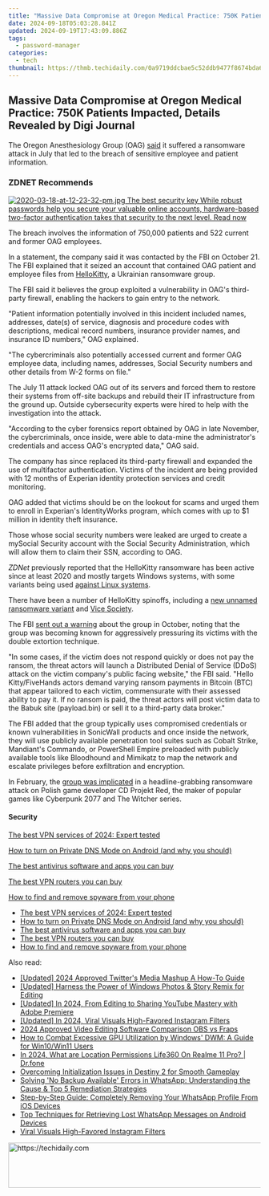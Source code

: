 ```yaml
---
title: "Massive Data Compromise at Oregon Medical Practice: 750K Patients Impacted, Details Revealed by Digi Journal"
date: 2024-09-18T05:03:28.841Z
updated: 2024-09-19T17:43:09.886Z
tags:
  - password-manager
categories:
  - tech
thumbnail: https://thmb.techidaily.com/0a9719ddcbae5c52ddb9477f8674bda6f7443fbaaf23c9836dcb573723ce4b8e.jpg
---
```


## Massive Data Compromise at Oregon Medical Practice: 750K Patients Impacted, Details Revealed by Digi Journal

The Oregon Anesthesiology Group (OAG) [said](https://www.oaginformation.com/) it suffered a ransomware attack in July that led to the breach of sensitive employee and patient information.

### **ZDNET** Recommends

[![2020-03-18-at-12-23-32-pm.jpg](https://www.zdnet.com/a/img/resize/3c34ebf72342b1f0704550e1e2edf445f0628572/2020/03/18/7c2e2258-7566-4e66-9059-a1a8aedf00b4/2020-03-18-at-12-23-32-pm.jpg?auto=webp&fit=crop&frame=1&height=238.5&width=459) The best security key While robust passwords help you secure your valuable online accounts, hardware-based two-factor authentication takes that security to the next level.  Read now](https://www.zdnet.com/article/best-security-key/)

The breach involves the information of 750,000 patients and 522 current and former OAG employees. 

In a statement, the company said it was contacted by the FBI on October 21\. The FBI explained that it seized an account that contained OAG patient and employee files from [HelloKitty](https://www.zdnet.com/article/this-new-malware-highlights-widespread-adoption-of-golang-language-by-cyberattackers/), a Ukrainian ransomware group. 

The FBI said it believes the group exploited a vulnerability in OAG's third-party firewall, enabling the hackers to gain entry to the network. 

"Patient information potentially involved in this incident included names, addresses, date(s) of service, diagnosis and procedure codes with descriptions, medical record numbers, insurance provider names, and insurance ID numbers," OAG explained. 

"The cybercriminals also potentially accessed current and former OAG employee data, including names, addresses, Social Security numbers and other details from W-2 forms on file."

The July 11 attack locked OAG out of its servers and forced them to restore their systems from off-site backups and rebuild their IT infrastructure from the ground up. Outside cybersecurity experts were hired to help with the investigation into the attack. 

"According to the cyber forensics report obtained by OAG in late November, the cybercriminals, once inside, were able to data-mine the administrator's credentials and access OAG's encrypted data," OAG said.

The company has since replaced its third-party firewall and expanded the use of multifactor authentication. Victims of the incident are being provided with 12 months of Experian identity protection services and credit monitoring. 

OAG added that victims should be on the lookout for scams and urged them to enroll in Experian's IdentityWorks program, which comes with up to $1 million in identity theft insurance.

Those whose social security numbers were leaked are urged to create a mySocial Security account with the Social Security Administration, which will allow them to claim their SSN, according to OAG. 

_ZDNet_ previously reported that the HelloKitty ransomware has been active since at least 2020 and mostly targets Windows systems, with some variants being used [against Linux systems](https://www.bleepingcomputer.com/news/security/linux-version-of-hellokitty-ransomware-targets-vmware-esxi-servers/). 

There have been a number of HelloKitty spinoffs, including a [new unnamed ransomware variant](https://www.zdnet.com/article/this-new-malware-highlights-widespread-adoption-of-golang-language-by-cyberattackers/) and [Vice Society](https://www.zdnet.com/article/ransomware-groups-continue-assault-on-healthcare-orgs-as-covid-19-infections-increase/).

The FBI [sent out a warning](https://www.ic3.gov/Media/News/2021/211029.pdf) about the group in October, noting that the group was becoming known for aggressively pressuring its victims with the double extortion technique. 

"In some cases, if the victim does not respond quickly or does not pay the ransom, the threat actors will launch a Distributed Denial of Service (DDoS) attack on the victim company's public facing website," the FBI said. "Hello Kitty/FiveHands actors demand varying ransom payments in Bitcoin (BTC) that appear tailored to each victim, commensurate with their assessed ability to pay it. If no ransom is paid, the threat actors will post victim data to the Babuk site (payload.bin) or sell it to a third-party data broker."

The FBI added that the group typically uses compromised credentials or known vulnerabilities in SonicWall products and once inside the network, they will use publicly available penetration tool suites such as Cobalt Strike, Mandiant's Commando, or PowerShell Empire preloaded with publicly available tools like Bloodhound and Mimikatz to map the network and escalate privileges before exfiltration and encryption. 

In February, the [group was implicated](https://www.zdnet.com/article/cd-projekt-red-game-studio-discloses-ransomware-attack-extortion-attempt/) in a headline-grabbing ransomware attack on Polish game developer CD Projekt Red, the maker of popular games like Cyberpunk 2077 and The Witcher series.

#### Security

[The best VPN services of 2024: Expert tested](https://www.zdnet.com/article/best-vpn/ "The best VPN services of 2024: Expert tested")

[How to turn on Private DNS Mode on Android (and why you should)](https://www.zdnet.com/article/how-to-turn-on-private-dns-mode-on-android-and-why-you-should/ "How to turn on Private DNS Mode on Android (and why you should)")

[The best antivirus software and apps you can buy](https://www.zdnet.com/article/best-antivirus/ "The best antivirus software and apps you can buy")

[The best VPN routers you can buy](https://www.zdnet.com/article/best-vpn-router/ "The best VPN routers you can buy")

[How to find and remove spyware from your phone](https://www.zdnet.com/article/how-to-find-and-remove-spyware-from-your-phone/ "How to find and remove spyware from your phone")

* [The best VPN services of 2024: Expert tested](https://www.zdnet.com/article/best-vpn/ "The best VPN services of 2024: Expert tested")
* [How to turn on Private DNS Mode on Android (and why you should)](https://www.zdnet.com/article/how-to-turn-on-private-dns-mode-on-android-and-why-you-should/ "How to turn on Private DNS Mode on Android (and why you should)")
* [The best antivirus software and apps you can buy](https://www.zdnet.com/article/best-antivirus/ "The best antivirus software and apps you can buy")
* [The best VPN routers you can buy](https://www.zdnet.com/article/best-vpn-router/ "The best VPN routers you can buy")
* [How to find and remove spyware from your phone](https://www.zdnet.com/article/how-to-find-and-remove-spyware-from-your-phone/ "How to find and remove spyware from your phone")

<ins class="adsbygoogle"
     style="display:block"
     data-ad-format="autorelaxed"
     data-ad-client="ca-pub-7571918770474297"
     data-ad-slot="1223367746"></ins>

<ins class="adsbygoogle"
     style="display:block"
     data-ad-client="ca-pub-7571918770474297"
     data-ad-slot="8358498916"
     data-ad-format="auto"
     data-full-width-responsive="true"></ins>

<span class="atpl-alsoreadstyle">Also read:</span>
<div><ul>
<li><a href="https://twitter-videos.techidaily.com/updated-2024-approved-twitters-media-mashup-a-how-to-guide/"><u>[Updated] 2024 Approved Twitter's Media Mashup A How-To Guide</u></a></li>
<li><a href="https://some-knowledge.techidaily.com/updated-harness-the-power-of-windows-photos-and-story-remix-for-editing/"><u>[Updated] Harness the Power of Windows Photos & Story Remix for Editing</u></a></li>
<li><a href="https://eaxpv-info.techidaily.com/updated-in-2024-from-editing-to-sharing-youtube-mastery-with-adobe-premiere/"><u>[Updated] In 2024, From Editing to Sharing YouTube Mastery with Adobe Premiere</u></a></li>
<li><a href="https://instagram-clips.techidaily.com/updated-in-2024-viral-visuals-high-favored-instagram-filters/"><u>[Updated] In 2024, Viral Visuals High-Favored Instagram Filters</u></a></li>
<li><a href="https://video-screen-grab.techidaily.com/2024-approved-video-editing-software-comparison-obs-vs-fraps/"><u>2024 Approved Video Editing Software Comparison OBS vs Fraps</u></a></li>
<li><a href="https://win-howtos.techidaily.com/how-to-combat-excessive-gpu-utilization-by-windows-dwm-a-guide-for-win10win11-users/"><u>How to Combat Excessive GPU Utilization by Windows' DWM: A Guide for Win10/Win11 Users</u></a></li>
<li><a href="https://phone-solutions.techidaily.com/in-2024-what-are-location-permissions-life360-on-realme-11-pro-drfone-by-drfone-virtual-android/"><u>In 2024, What are Location Permissions Life360 On Realme 11 Pro? | Dr.fone</u></a></li>
<li><a href="https://common-error.techidaily.com/overcoming-initialization-issues-in-destiny-2-for-smooth-gameplay/"><u>Overcoming Initialization Issues in Destiny 2 for Smooth Gameplay</u></a></li>
<li><a href="https://app-tips.techidaily.com/solving-no-backup-available-errors-in-whatsapp-understanding-the-cause-and-top-5-remediation-strategies/"><u>Solving 'No Backup Available' Errors in WhatsApp: Understanding the Cause & Top 5 Remediation Strategies</u></a></li>
<li><a href="https://app-tips.techidaily.com/step-by-step-guide-completely-removing-your-whatsapp-profile-from-ios-devices/"><u>Step-by-Step Guide: Completely Removing Your WhatsApp Profile From iOS Devices</u></a></li>
<li><a href="https://app-tips.techidaily.com/top-techniques-for-retrieving-lost-whatsapp-messages-on-android-devices/"><u>Top Techniques for Retrieving Lost WhatsApp Messages on Android Devices</u></a></li>
<li><a href="https://instagram-clips.techidaily.com/viral-visuals-high-favored-instagram-filters/"><u>Viral Visuals High-Favored Instagram Filters</u></a></li>
</ul></div>

<!-- affiliate ads begin -->
<a href="https://aligracehair.sjv.io/c/5597632/1997722/19272" target="_top" id="1997722">
  <img src="//a.impactradius-go.com/display-ad/19272-1997722" border="0" alt="https://techidaily.com" width="728" height="90"/>
</a>
<img height="0" width="0" src="https://aligracehair.sjv.io/i/5597632/1997722/19272" style="position:absolute;visibility:hidden;" border="0" />
<!-- affiliate ads end -->

